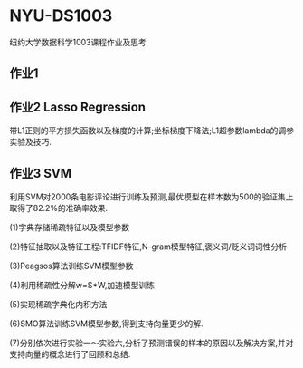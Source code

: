 # NYU-DS1003
纽约大学数据科学1003课程作业及思考


## 作业1
### 

## 作业2 Lasso Regression
带L1正则的平方损失函数以及梯度的计算;坐标梯度下降法;L1超参数lambda的调参实验及技巧.

## 作业3 SVM
利用SVM对2000条电影评论进行训练及预测,最优模型在样本数为500的验证集上取得了82.2%的准确率效果.

(1)字典存储稀疏特征以及模型参数

(2)特征抽取以及特征工程:TFIDF特征,N-gram模型特征,褒义词/贬义词词性分析

(3)Peagsos算法训练SVM模型参数

(4)利用稀疏性分解w=S\*W,加速模型训练

(5)实现稀疏字典化内积方法

(6)SMO算法训练SVM模型参数,得到支持向量更少的解.

(7)分别依次进行实验一～实验六,分析了预测错误的样本的原因以及解决方案,并对支持向量的概念进行了回顾和总结.
